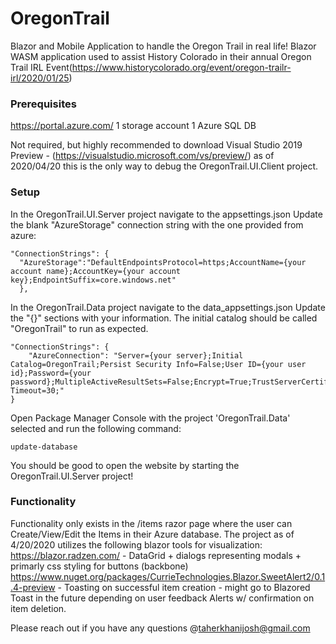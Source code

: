 # OregonTrail
Blazor and Mobile Application to handle the Oregon Trail in real life!
Blazor WASM application used to assist History Colorado in their annual Oregon Trail IRL Event(https://www.historycolorado.org/event/oregon-trailr-irl/2020/01/25)

### Prerequisites
https://portal.azure.com/
1 storage account
1 Azure SQL DB

Not required, but highly recommended to download Visual Studio 2019 Preview -
(https://visualstudio.microsoft.com/vs/preview/) as of 2020/04/20 this is the only way to debug the OregonTrail.UI.Client project.

### Setup
In the OregonTrail.UI.Server project navigate to the appsettings.json
Update the blank "AzureStorage" connection string with the one provided from azure:
```
"ConnectionStrings": {
  "AzureStorage":"DefaultEndpointsProtocol=https;AccountName={your account name};AccountKey={your account key};EndpointSuffix=core.windows.net"
  },
```

In the OregonTrail.Data project navigate to the data_appsettings.json
Update the "{}" sections with your information. The initial catalog should be called "OregonTrail" to run as expected.
```
"ConnectionStrings": {
    "AzureConnection": "Server={your server};Initial Catalog=OregonTrail;Persist Security Info=False;User ID={your user id};Password={your password};MultipleActiveResultSets=False;Encrypt=True;TrustServerCertificate=False;Connection Timeout=30;"
}
```

Open Package Manager Console with the project 'OregonTrail.Data' selected and run the following command:
```
update-database
```

You should be good to open the website by starting the OregonTrail.UI.Server project!

### Functionality
Functionality only exists in the /items razor page where the user can Create/View/Edit the Items in their Azure database.
The project as of 4/20/2020 utilizes the following blazor tools for visualization:
https://blazor.radzen.com/ - 
  DataGrid + dialogs representing modals + primarly css styling for buttons (backbone)
https://www.nuget.org/packages/CurrieTechnologies.Blazor.SweetAlert2/0.1.4-preview - 
  Toasting on successful item creation - might go to Blazored Toast in the future depending on user feedback
  Alerts w/ confirmation on item deletion.

Please reach out if you have any questions @taherkhanijosh@gmail.com  
